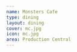 ```yaml
---
name: Monsters Cafe
type: dining
layout: dining 
cover: mc.jpg
icon: mc.jpg
area: Production Central
---
```

